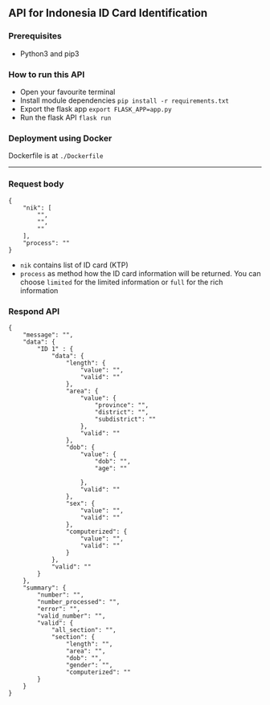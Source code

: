 ## API for Indonesia ID Card Identification

### Prerequisites
- Python3 and pip3

### How to run this API
- Open your favourite terminal
- Install module dependencies `pip install -r requirements.txt`
- Export the flask app
  `export FLASK_APP=app.py`
- Run the flask API
  `flask run`

### Deployment using Docker
Dockerfile is at `./Dockerfile`

---
### Request body
```
{
    "nik": [
        "",
        "",
        ""
    ],
    "process": ""
}
```
- `nik` contains list of ID card (KTP)
- `process` as method how the ID card information will be returned. You can choose `limited` for the limited information or `full` for the rich information

### Respond API
```
{
    "message": "",
    "data": {
        "ID 1" : {
            "data": {
                "length": {
                    "value": "",
                    "valid": ""
                },
                "area": {
                    "value": {
                        "province": "",
                        "district": "",
                        "subdistrict": ""
                    },
                    "valid": ""
                },
                "dob": {
                    "value": {
                        "dob": "",
                        "age": ""

                    },
                    "valid": ""
                },
                "sex": {
                    "value": "",
                    "valid": ""
                },
                "computerized": {
                    "value": "",
                    "valid": ""
                }
            },
            "valid": ""
        }
    },
    "summary": {
        "number": "",
        "number_processed": "",
        "error": "",
        "valid_number": "",
        "valid": {
            "all_section": "",
            "section": {
                "length": "",
                "area": "",
                "dob": "",
                "gender": "",
                "computerized": ""
        }
    }
}
```